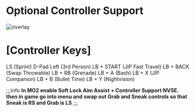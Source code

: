 # Optional Controller Support

![overlay](https://github.com/TheMrNewVegas/TheMrNewVegas.github.io/assets/122637851/bdf2b287-de79-4ad2-b328-a1b0e5c53bfe)

# [Controller Keys]
LS  (Sprint)
D-Pad Left (3rd Person)
LB + START  (JIP Fast Travel)
LB + BACK (Swap Throwable)
LB + RB (Grenade)
LB + A (Bash)
LB + X (JIP Companion)
LB + B (Bullet Time)
LB + Y (Nightvision)

;;;info **In MO2 enable Soft Lock Aim Assist + Controller Support NVSE. then in game go into menu and swap out Grab and Sneak controls so that Sneak is RS and Grab is LS** ;;;

